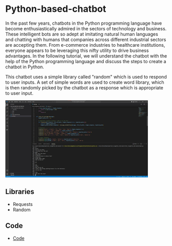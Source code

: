 # Python-based-chatbot

In the past few years, chatbots in the Python programming language have become enthusiastically admired in the sectors of technology and business. These intelligent bots are so adept at imitating natural human languages and chatting with humans that companies across different industrial sectors are accepting them. From e-commerce industries to healthcare institutions, everyone appears to be leveraging this nifty utility to drive business advantages. In the following tutorial, we will understand the chatbot with the help of the Python programming language and discuss the steps to create a chatbot in Python.


This chatbot uses a simple library called "random" which is used to respond to user inputs. A set of simple words are used to create word library, which is then randomly picked by the chatbot as a response which is appropriate to user input.



<img src="data/Screenshot 2023-01-30 133302.jpg" height="240" >

## Libraries

* Requests
* Random

## Code

* [Code](code/main.py/)
